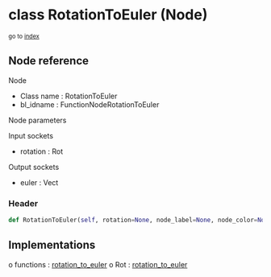 # class RotationToEuler (Node)

<sub>go to [index](/docs/index.md)</sub>

## Node reference

Node
 - Class name : RotationToEuler
 - bl_idname : FunctionNodeRotationToEuler

Node parameters

Input sockets
 - rotation : Rot

Output sockets
 - euler : Vect

### Header

``` python
def RotationToEuler(self, rotation=None, node_label=None, node_color=None):
```

## Implementations

o functions : [rotation_to_euler](/docs/GeoNodes_classes/GLOBAL.md#rotation_to_euler)
o Rot : [rotation_to_euler](/docs/GeoNodes_classes/Rot.md#rotation_to_euler)


